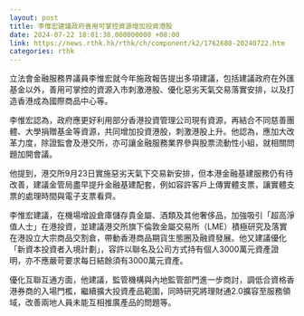 ```yaml
---
layout: post
title: 李惟宏建議政府善用可掌控資源增加投資港股
date: 2024-07-22 18:01:38.000000000 +08:00
link: https://news.rthk.hk/rthk/ch/component/k2/1762680-20240722.htm
categories: rthk
---
```


立法會金融服務界議員李惟宏就今年施政報告提出多項建議，包括建議政府在外匯基金以外，善用可掌控的資源入市刺激港股、優化惡劣天氣交易落實安排，以及打造香港成為國際商品中心等。

李惟宏認為，政府應更好利用部分香港投資管理公司現有資源，再結合不同慈善團體、大學捐贈基金等資源，共同增加投資港股，刺激港股上升。他認為，應加大改革力度，除證監會及港交所，亦可讓金融服務業界參與股票流動性小組，就相關問題加開會議。

他提到，港交所9月23日實施惡劣天氣下交易新安排，但本港金融基建服務仍有待改善，建議金管局盡早提升金融基建配套，例如容許客戶上傳實體支票，讓實體支票的處理時間與電子支票看齊。

李惟宏建議，在機場增設倉庫儲存貴金屬、酒類及其他奢侈品，加強吸引「超高淨值人士」在港投資，並建議港交所旗下倫敦金屬交易所（LME）積極研究及落實在港設立大宗商品交割倉，帶動香港商品期貨生態圈及融資發展。他又建議優化「新資本投資者入境計劃」，容許以聯名及公司方式持有個人3000萬元資產證明，亦不應嚴苛要求每日結餘須有3000萬元資產。

優化互聯互通方面，他建議，監管機構與內地監管部門進一步商討，調低合資格香港券商的入場門檻，繼續擴大投資產品範圍，同時研究將理財通2.0擴容至服務領域，改善兩地人員未能互相推廣產品的問題等。
